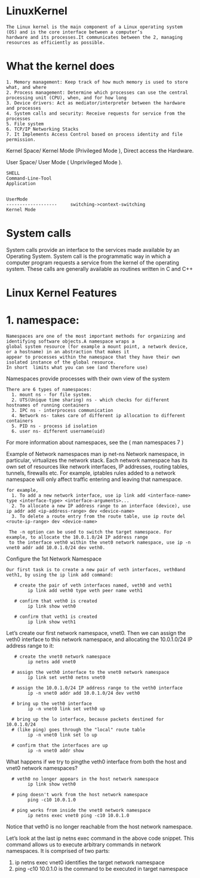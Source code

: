 # LinuxKernel
    The Linux kernel is the main component of a Linux operating system (OS) and is the core interface between a computer’s 
    hardware and its processes.It communicates between the 2, managing resources as efficiently as possible.

# What the kernel does
    1. Memory management: Keep track of how much memory is used to store what, and where
    2. Process management: Determine which processes can use the central processing unit (CPU), when, and for how long
    3. Device drivers: Act as mediator/interpreter between the hardware and processes
    4. System calls and security: Receive requests for service from the processes
    5. File system
    6. TCP/IP Networking Stacks
    7. It Implements Access Control based on process identity and file permission.
Kernel Space/ Kernel Mode (Privileged Mode ), Direct access the Hardware.
 
User Space/ User Mode ( Unprivileged Mode ).

    SHELL
    Command-Line-Tool
    Application


    UserMode
    -------------------		switching->context-switching
    Kernel Mode		

# System calls
 System calls provide an interface to the services made available by an Operating System.
 System call is the programmatic way in which a computer program requests a service from the kernel of the operating system.
 These calls are generally available as routines written in C and C++

# Linux Kernel Features
# 1. namespace: 
    Namespaces are one of the most important methods for organizing and identifying software objects.A namespace wraps a
    global system resource (for example a mount point, a network device, or a hostname) in an abstraction that makes it 
    appear to processes within the namespace that they have their own isolated instance of the global resource.
    In short  limits what you can see (and therefore use)

Namespaces provide processes with their own view of the system

    There are 6 types of namespaces:
      1. mount ns - for file system.
      2. UTS(Unique time sharing) ns - which checks for different hostnames of running containers
      3. IPC ns - interprocess communication
      4. Network ns- takes care of different ip allocation to different containers
      5. PID ns - process id isolation
      6. user ns- different username(uid)
For more information about namespaces, see the ( man namespaces 7 )
   
Example of Network namespaces
     man ip net-ns
     Network namespace, in particular, virtualizes the network stack. Each network namespace has its own set of resources
     like network interfaces, IP addresses, routing tables, tunnels, firewalls etc. For example, iptables rules added to a
     network namespace will only affect traffic entering and leaving that namespace.
     
    for example,
      1. To add a new network interface, use ip link add <interface-name> type <interface-type> <interface-arguments>...
      2. To allocate a new IP address range to an interface (device), use ip addr add <ip-address-range> dev <device-name>
      3. To delete a route entry from the route table, use ip route del <route-ip-range> dev <device-name>

     The -n option can be used to switch the target namespace. For example, to allocate the 10.0.1.0/24 IP address range 
     to the interface veth0 within the vnet0 network namespace, use ip -n vnet0 addr add 10.0.1.0/24 dev veth0.
 
Configure the 1st Network Namespace    
     
    Our first task is to create a new pair of veth interfaces, veth0and veth1, by using the ip link add command:
       
       # create the pair of veth interfaces named, veth0 and veth1
            ip link add veth0 type veth peer name veth1

       # confirm that veth0 is created
            ip link show veth0

       # confirm that veth1 is created
            ip link show veth1
    
Let’s create our first network namespace, vnet0. Then we can assign the veth0 interface to this network namespace, and 
allocating the 10.0.1.0/24 IP address range to it:

       # create the vnet0 network namespace
            ip netns add vnet0

      # assign the veth0 interface to the vnet0 network namespace
            ip link set veth0 netns vnet0

      # assign the 10.0.1.0/24 IP address range to the veth0 interface
            ip -n vnet0 addr add 10.0.1.0/24 dev veth0

      # bring up the veth0 interface
            ip -n vnet0 link set veth0 up

      # bring up the lo interface, because packets destined for 10.0.1.0/24
      # (like ping) goes through the "local" route table
            ip -n vnet0 link set lo up 

      # confirm that the interfaces are up
            ip -n vnet0 addr show

What happens if we try to pingthe veth0 interface from both the host and vnet0 network namespaces?
 
      # veth0 no longer appears in the host network namespace
            ip link show veth0            

      # ping doesn't work from the host network namespace
            ping -c10 10.0.1.0

      # ping works from inside the vnet0 network namespace
            ip netns exec vnet0 ping -c10 10.0.1.0
            
Notice that veth0 is no longer reachable from the host network namespace.

Let’s look at the last ip netns exec command in the above code snippet. This command allows us to execute arbitrary 
commands in network namespaces.
It is comprised of two parts:
 1. ip netns exec vnet0 identifies the target network namespace
 2. ping -c10 10.0.1.0 is the command to be executed in target namespace

